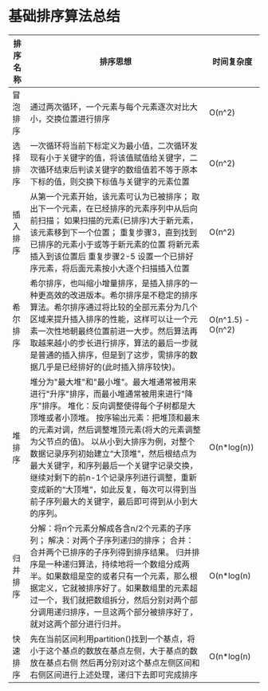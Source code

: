 # 基础排序算法总结

| 排序名称 | 排序思想                                                     | 时间复杂度        |
| -------- | ------------------------------------------------------------ | ----------------- |
| 冒泡排序 | 通过两次循环，一个元素与每个元素逐次对比大小，交换位置进行排序 | O(n^2)            |
| 选择排序 | 一次循环将当前下标定义为最小值，二次循环发现有小于关键字的值，将该值赋值给关键字，二次循环结束后判读关键字的数组值若不等于原本下标的值，则交换下标值与关键字的元素位置 | O(n^2)            |
| 插入排序 | 从第一个元素开始，该元素可认为已被排序；  取出下一个元素，在已经排序的元素序列中从后向前扫描；  如果扫描的元素(已排序)大于新元素，该元素移到下一个位置；  重复步骤3，直到找到已排序的元素小于或等于新元素的位置  将新元素插入到该位置后  重复步骤2-5  设置一个已排好序元素，将后面元素按小大逐个扫描插入位置 | O(n^2)            |
| 希尔排序 | 希尔排序，也叫缩小增量排序，是插入排序的一种更高效的改进版本。希尔排序是不稳定的排序算法。希尔排序通过将比较的全部元素分为几个区域来提升插入排序的性能，这样可以让一个元素一次性地朝最终位置前进一大步。然后算法再取越来越小的步长进行排序，算法的最后一步就是普通的插入排序，但是到了这步，需排序的数据几乎是已经排好的(此时插入排序较快)。 | O(n^1.5) - O(n^2) |
| 堆排序   | 堆分为"最大堆"和"最小堆"。最大堆通常被用来进行"升序"排序，而最小堆通常被用来进行"降序"排序。       堆化：反向调整使得每个子树都是大顶堆或者小顶堆。    按序输出元素：把堆顶和最末的元素对调，然后调整堆顶元素(将大的元素调整为父节点的值)。      以从小到大排序为例，对整个数据记录序列初始建立“大顶堆”，然后根结点为最大关键字，和序列最后一个关键字记录交换，继续对剩下的前n-1个记录序列进行调整，重新变成新的“大顶堆”，如此反复，每次可以得到当前子序列最大的关键字，最后即可得到从小到大的序列。 | O(n*log(n))       |
| 归并排序 | 分解：将n个元素分解成各含n/2个元素的子序列；    解决：对两个子序列递归的排序；    合并：合并两个已排序的子序列得到排序结果。      归并排序是一种递归算法，持续地将一个数组分成两半。如果数组是空的或者只有一个元素，那么根据定义，它就被排序好了。如果数组里的元素超过一个，我们就把数组拆分，然后分别对两个部分调用递归排序，一旦这两个部分被排序好了，就对这两个部分进行归并。 | O(n*log(n)        |
| 快速排序 | 先在当前区间利用partition()找到一个基点，将小于这个基点的数放在基点左侧，大于基点的数放在基点右侧    然后再分别对这个基点左侧区间和右侧区间进行上述处理，递归下去即可完成排序 | O(n*log(n)        |